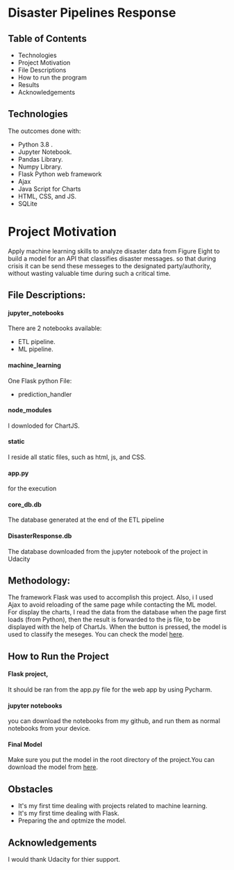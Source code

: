 # Disaster Pipelines Response 

## Table of Contents
* Technologies
* Project Motivation
* File Descriptions
* How to run the program
* Results
* Acknowledgements

## Technologies
The outcomes done with:
* Python 3.8 . 
* Jupyter Notebook.
* Pandas Library.
* Numpy Library.
* Flask Python web framework
* Ajax
* Java Script for Charts
* HTML, CSS, and JS.
* SQLite
# Project Motivation
Apply machine learning  skills  to analyze disaster data from Figure Eight to build a model for an API that classifies disaster messages. so that during crisis it can be send these messeges to the designated party/authority, without wasting valuable time during such a critical time.
## File Descriptions:
#### jupyter_notebooks
There are 2 notebooks available: 
* ETL pipeline. 
* ML pipeline. 

#### machine_learning
One Flask python File:
* prediction_handler

#### node_modules
I downloded for ChartJS.

#### static
I reside all static files, such as html, js, and CSS.

#### app.py
for the execution

#### core_db.db
The database generated at the end of the ETL pipeline
#### DisasterResponse.db
The database downloaded from the jupyter notebook of the project in Udacity
## Methodology:
The framework Flask was used to accomplish this project. Also, i I used Ajax  to avoid reloading of the same page while contacting the ML model.
For display the charts, I read the data from the database when the page first loads (from Python), then the result is forwarded to the js file, to be displayed with the help of ChartJs. When the button is pressed, the model is used to classify the meseges. 
You can check the model [here](https://drive.google.com/drive/u/0/folders/19xfhAuTmxaVrorhT9UWawyLAZwKk-TAj).
 ## How to Run the Project
#### Flask project, 
It should be ran from the app.py file for the web app by using Pycharm.

#### jupyter notebooks
you can download the notebooks from my github, and run them as normal notebooks from your device. 

#### Final Model
Make sure you put the model in the root directory of the project.You can download the model from [here](https://drive.google.com/drive/u/0/folders/19xfhAuTmxaVrorhT9UWawyLAZwKk-TAj).

## Obstacles
* It's my first time dealing with projects related to machine learning.
* It's my first time dealing with Flask.
* Preparing the and optmize the model.

## Acknowledgements
I would thank Udacity for thier support.
